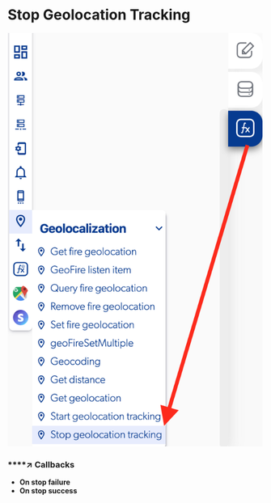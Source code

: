 # Stop Geolocation Tracking

![](../../../.gitbook/assets/captura-de-pantalla-2020-02-10-a-la-s-14.27.33.png)



### \*\*\*\*↗ **Callbacks**

* **On stop failure**
* **On stop success**

